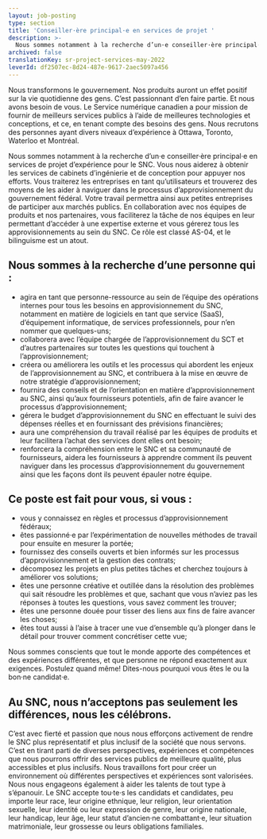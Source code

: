 ```yaml
---
layout: job-posting
type: section
title: 'Conseiller·ère principal·e en services de projet '
description: >-
  Nous sommes notamment à la recherche d’un·e conseiller·ère principal·e en approvisionnement d’expérience pour le SNC. Vous nous aiderez à obtenir les services de cabinets d’ingénierie et de conception pour appuyer nos efforts. Vous traiterez les entreprises en tant qu’utilisateurs et trouverez des moyens de les aider à naviguer dans le processus d’approvisionnement du gouvernement fédéral. Votre travail permettra ainsi aux petites entreprises de participer aux marchés publics. En collaboration avec nos équipes de produits et nos partenaires, vous faciliterez la tâche de nos équipes en leur permettant d’accéder à une expertise externe et vous gérerez tous les approvisionnements au sein du SNC. Ce rôle est classé AS-04, et le bilinguisme est un atout.  
archived: false
translationKey: sr-project-services-may-2022
leverId: df2507ec-8d24-487e-9617-2aec5097a456
---
```


Nous transformons le gouvernement. Nos produits auront un effet positif sur la vie quotidienne des gens. C’est passionnant d’en faire partie. Et nous avons besoin de vous. Le Service numérique canadien a pour mission de fournir de meilleurs services publics à l’aide de meilleures technologies et conceptions, et ce, en tenant compte des besoins des gens. Nous recrutons des personnes ayant divers niveaux d’expérience à Ottawa, Toronto, Waterloo et Montréal.

Nous sommes notamment à la recherche d’un·e conseiller·ère principal·e en services de projet d’expérience pour le SNC. Vous nous aiderez à obtenir les services de cabinets d’ingénierie et de conception pour appuyer nos efforts. Vous traiterez les entreprises en tant qu’utilisateurs et trouverez des moyens de les aider à naviguer dans le processus d’approvisionnement du gouvernement fédéral. Votre travail permettra ainsi aux petites entreprises de participer aux marchés publics. En collaboration avec nos équipes de produits et nos partenaires, vous faciliterez la tâche de nos équipes en leur permettant d’accéder à une expertise externe et vous gérerez tous les approvisionnements au sein du SNC. Ce rôle est classé AS-04, et le bilinguisme est un atout.  

## Nous sommes à la recherche d’une personne qui :
- agira en tant que personne-ressource au sein de l’équipe des opérations internes pour tous les besoins en approvisionnement du SNC, notamment en matière de logiciels en tant que service (SaaS), d’équipement informatique, de services professionnels, pour n’en nommer que quelques-uns;
- collaborera avec l’équipe chargée de l’approvisionnement du SCT et d’autres partenaires sur toutes les questions qui touchent à l’approvisionnement;
- créera ou améliorera les outils et les processus qui abordent les enjeux de l’approvisionnement au SNC, et contribuera à la mise en œuvre de notre stratégie d’approvisionnement;
- fournira des conseils et de l’orientation en matière d’approvisionnement au SNC, ainsi qu’aux fournisseurs potentiels, afin de faire avancer le processus d’approvisionnement; 
- gérera le budget d’approvisionnement du SNC en effectuant le suivi des dépenses réelles et en fournissant des prévisions financières;  
- aura une compréhension du travail réalisé par les équipes de produits et leur facilitera l’achat des services dont elles ont besoin;
- renforcera la compréhension entre le SNC et sa communauté de fournisseurs, aidera les fournisseurs à apprendre comment ils peuvent naviguer dans les processus d’approvisionnement du gouvernement ainsi que les façons dont ils peuvent épauler notre équipe.

## Ce poste est fait pour vous, si vous :
- vous y connaissez en règles et processus d’approvisionnement fédéraux;
- êtes passionné·e par l’expérimentation de nouvelles méthodes de travail pour ensuite en mesurer la portée;
- fournissez des conseils ouverts et bien informés sur les processus d’approvisionnement et la gestion des contrats;
- décomposez les projets en plus petites tâches et cherchez toujours à améliorer vos solutions;
- êtes une personne créative et outillée dans la résolution des problèmes qui sait résoudre les problèmes et que, sachant que vous n’aviez pas les réponses à toutes les questions, vous savez comment les trouver;
- êtes une personne douée pour tisser des liens aux fins de faire avancer les choses;
- êtes tout aussi à l’aise à tracer une vue d’ensemble qu’à plonger dans le détail pour trouver comment concrétiser cette vue;


Nous sommes conscients que tout le monde apporte des compétences et des expériences différentes, et que personne ne répond exactement aux exigences. Postulez quand même! Dites-nous pourquoi vous êtes le ou la bon·ne candidat·e.

## Au SNC, nous n’acceptons pas seulement les différences, nous les célébrons.
C’est avec fierté et passion que nous nous efforçons activement de rendre le SNC plus représentatif et plus inclusif de la société que nous servons. C’est en tirant parti de diverses perspectives, expériences et compétences que nous pourrons offrir des services publics de meilleure qualité, plus accessibles et plus inclusifs. Nous travaillons fort pour créer un environnement où différentes perspectives et expériences sont valorisées. Nous nous engageons également à aider les talents de tout type à s’épanouir. Le SNC accepte tou·te·s les candidats et candidates, peu importe leur race, leur origine ethnique, leur religion, leur orientation sexuelle, leur identité ou leur expression de genre, leur origine nationale, leur handicap, leur âge, leur statut d’ancien·ne combattant·e, leur situation matrimoniale, leur grossesse ou leurs obligations familiales.


